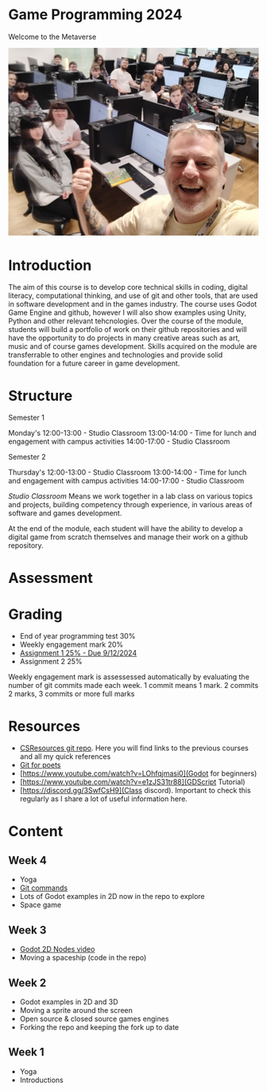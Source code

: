 # Game Programming 2024

Welcome to the Metaverse

[![YouTube](images/class_pic.jpg)](images/class_pic.jpg)

# Introduction

The aim of this course is to develop core technical skills in coding, digital literacy,  computational thinking, and use of git and other tools, that are used in software development and in the games industry. The course uses Godot Game Engine and github, however I will also show examples using Unity, Python and other relevant tehcnologies. Over the course of the module, students will build a portfolio of work on their github repositories and will have the opportunity to do projects in many creative areas such as art, music and of course games development. Skills acquired on the module are transferrable to other engines and technologies and provide solid foundation for a future career in game development.

# Structure

Semester 1

Monday's
12:00-13:00 - Studio Classroom
13:00-14:00 - Time for lunch and engagement with campus activities
14:00-17:00 - Studio Classroom

Semester 2

Thursday's
12:00-13:00 - Studio Classroom
13:00-14:00 - Time for lunch and engagement with campus activities
14:00-17:00 - Studio Classroom

*Studio Classroom* Means we work together in a lab class on various topics and projects, building competency through experience, in various areas of software and games development.

At the end of the module, each student will have the ability to develop a digital game from scratch themselves and manage their work on a github repository.

# Assessment

# Grading
- End of year programming test 30%
- Weekly engagement mark 20%
- [Assignment 1 25% - Due 9/12/2024](assignments.md)
- Assignment 2 25%

Weekly engagement mark is assessessed automatically by evaluating the number of git commits made each week. 1 commit means 1 mark. 2 commits 2 marks, 3 commits or more full marks

# Resources
- [CSResources git repo](https://github.com/skooter500/csresources/blob/main/git_ref.pdf). Here you will find links to the previous courses and all my quick references
- [Git for poets](https://www.youtube.com/watch?v=BCQHnlnPusY)
- [https://www.youtube.com/watch?v=LOhfqjmasi0](Godot for beginners)
- [https://www.youtube.com/watch?v=e1zJS31tr88](GDScript Tutorial)
- [https://discord.gg/3SwfCsH9](Class discord). Important to check this regularly as I share a lot of useful information here.

# Content

## Week 4
- Yoga
- [Git commands](https://github.com/skooter500/csresources/blob/main/git_ref.pdf)
- Lots of Godot examples in 2D now in the repo to explore
- Space game

## Week 3
- [Godot 2D Nodes video](https://www.youtube.com/watch?v=22VYNOtrcgM)
- Moving a spaceship (code in the repo)

## Week 2
- Godot examples in 2D and 3D 
- Moving a sprite around the screen
- Open source & closed source games engines
- Forking the repo and keeping the fork up to date

## Week 1
- Yoga
- Introductions



